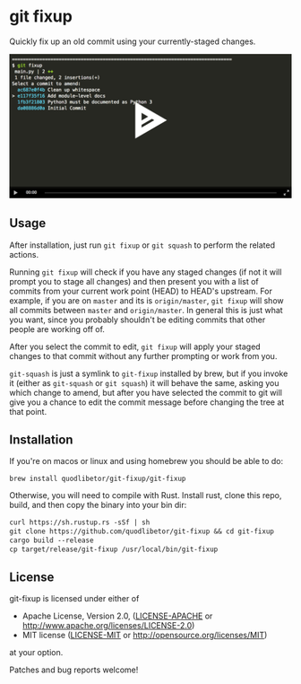 # git fixup

Quickly fix up an old commit using your currently-staged changes.

[![asciicast](./static/asciicast.png)](https://asciinema.org/a/SYKj4ztmMJ52cSmGxSF9hHjtl?autoplay=1&t=3)

## Usage

After installation, just run `git fixup` or `git squash` to perform the related
actions.

Running `git fixup` will check if you have any staged changes (if not it will
prompt you to stage all changes) and then present you with a list of commits
from your current work point (HEAD) to HEAD's upstream. For example, if you are
on `master` and its is `origin/master`, `git fixup` will show all commits
between `master` and `origin/master`. In general this is just what you want,
since you probably shouldn't be editing commits that other people are working
off of.

After you select the commit to edit, `git fixup` will apply your staged changes
to that commit without any further prompting or work from you.

`git-squash` is just a symlink to `git-fixup` installed by brew, but if you
invoke it (either as `git-squash` or `git squash`) it will behave the same,
asking you which change to amend, but after you have selected the commit to git
will give you a chance to edit the commit message before changing the tree at
that point.

## Installation

If you're on macos or linux and using homebrew you should be able to do:

    brew install quodlibetor/git-fixup/git-fixup

Otherwise, you will need to compile with Rust. Install rust, clone this repo,
build, and then copy the binary into your bin dir:

    curl https://sh.rustup.rs -sSf | sh
    git clone https://github.com/quodlibetor/git-fixup && cd git-fixup
    cargo build --release
    cp target/release/git-fixup /usr/local/bin/git-fixup

## License

git-fixup is licensed under either of

 * Apache License, Version 2.0, ([LICENSE-APACHE](LICENSE-APACHE) or
   http://www.apache.org/licenses/LICENSE-2.0)
 * MIT license ([LICENSE-MIT](LICENSE-MIT) or
   http://opensource.org/licenses/MIT)

at your option.

Patches and bug reports welcome!

